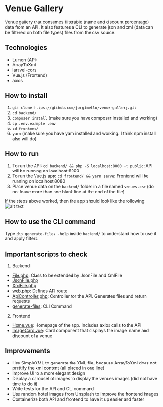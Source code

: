 # Venue Gallery
Venue gallery that consumes filterable (name and discount percentage) data from an API. It also features a CLI to generate json and xml (data can be filtered on both file types) files from the csv source.

## Technologies
- Lumen (API)
- ArrayToXml
- laravel-cors
- Vue.js (Frontend)
- axios

## How to install
1. `git clone https://github.com/jorgimello/venue-gallery.git`
2. `cd backend/`
3. `composer install` (make sure you have composer installed and working)
5. `cp .env.example .env`
6. `cd frontend/`
7. `yarn` (make sure you have yarn installed and working. I think npm install also will do)

## How to run
1. To run the API:
`cd backend/ && php -S localhost:8000 -t public`: API will be running on localhost:8000
2. To run the Vue.js app:
`cd frontend/ && yarn serve`: Frontend will be running on localhost:8080
3. Place venue data on the `backend/` folder in a file named `venues.csv` (do not leave more than one blank line at the end of the file)

If the steps above worked, then the app should look like the following:
![alt text](https://raw.githubusercontent.com/jorgimello/venue-gallery/master/images/example.png)

## How to use the CLI command
Type `php generate-files -help` inside `backend/` to understand how to use it and apply filters.

## Important scripts to check
1. Backend
- [File.php](https://github.com/jorgimello/venue-gallery/blob/master/backend/app/File.php): Class to be extended by JsonFile and XmlFile
- [JsonFile.php](https://github.com/jorgimello/venue-gallery/blob/master/backend/app/JsonFile.php)
- [XmlFile.php](https://github.com/jorgimello/venue-gallery/blob/master/backend/app/XmlFile.php)
- [web.php](https://github.com/jorgimello/venue-gallery/blob/master/backend/routes/web.php): Defines API route
- [ApiController.php](https://github.com/jorgimello/venue-gallery/blob/master/backend/app/Http/Controllers/ApiController.php): Controller for the API. Generates files and return requests
- [generate-files](https://github.com/jorgimello/venue-gallery/blob/master/backend/generate-files): CLI Command

2. Frontend
- [Home.vue](https://github.com/jorgimello/venue-gallery/blob/master/frontend/src/views/Home.vue): Homepage of the app. Includes axios calls to the API
- [ImageCard.vue](https://github.com/jorgimello/venue-gallery/blob/master/frontend/src/components/ImageCard.vue): Card component that displays the image, name and discount of a venue

## Improvements
- Use SimpleXML to generate the XML file, because ArrayToXml does not prettify the xml content (all placed in one line)
- Improve UI to a more elegant design
- Display a carousel of images to display the venues images (did not have time to do it)
- Write tests for the API and CLI command
- Use random hotel images from Unsplash to improve the frontend images
- Containerize both API and frontend to have it up easier and faster
